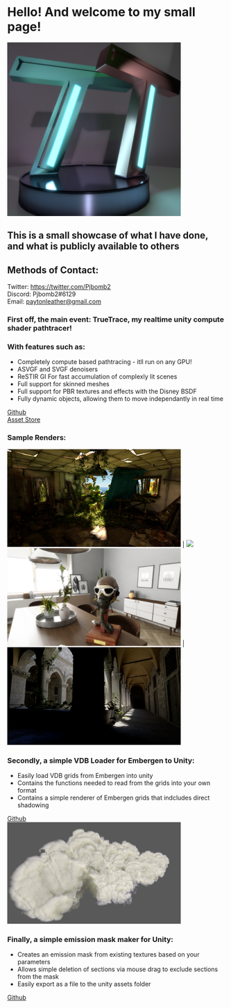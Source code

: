 # Hello! And welcome to my small page!

<img src="docs/assets/images/Logo.png" width="400">

## This is a small showcase of what I have done, and what is publicly available to others
## Methods of Contact:
Twitter: https://twitter.com/Pjbomb2
<br>
Discord: Pjbomb2#6129
<br>
Email: paytonleather@gmail.com
### First off, the main event: TrueTrace, my realtime unity compute shader pathtracer! 
### With features such as:
<ul>
  <li>Completely compute based pathtracing - itll run on any GPU!</li>
  <li>ASVGF and SVGF denoisers</li>
  <li>ReSTIR GI For fast accumulation of complexly lit scenes</li>
  <li>Full support for skinned meshes</li>
  <li>Full support for PBR textures and effects with the Disney BSDF</li>
  <li>Fully dynamic objects, allowing them to move independantly in real time</li>
</ul>

[Github](https://github.com/Pjbomb2/TrueTrace-Pathtracer)
<br>
[Asset Store](TempLink)
<br>

### Sample Renders:

<img src="docs/assets/images/TrueTrace.png" width="400"> | <img src="docs/assets/images/Blender.png" width="400">
<img src="docs/assets/images/House.png" width="400"> | <img src="docs/assets/images/NewSponza.png" width="400">

### Secondly, a simple VDB Loader for Embergen to Unity:
<ul>
  <li>Easily load VDB grids from Embergen into unity</li>
  <li>Contains the functions needed to read from the grids into your own format</li>
  <li>Contains a simple renderer of Embergen grids that indcludes direct shadowing</li>
</ul>

[Github](https://github.com/Pjbomb2/Unofficial-Basic-Embergen-VDB-Loader-for-Unity)
<br>
<img src="docs/assets/images/VDBLoader.png" width="400">

### Finally, a simple emission mask maker for Unity:
<ul>
  <li>Creates an emission mask from existing textures based on your parameters</li>
  <li>Allows simple deletion of sections via mouse drag to exclude sections from the mask</li>
  <li>Easily export as a file to the unity assets folder</li>
</ul>

[Github](https://github.com/Pjbomb2/Unity-Emission-Mask-Maker)

